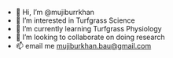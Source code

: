 - 👋 Hi, I’m @mujiburrkhan
- 👀 I’m interested in Turfgrass Science
- 🌱 I’m currently learning Turfgrass Physiology 
- 💞️ I’m looking to collaborate on doing research 
- 📫 email me mujiburkhan.bau@gmail.com

<!---
mujiburrkhan/mujiburrkhan is a ✨ special ✨ repository because its `README.md` (this file) appears on your GitHub profile.
You can click the Preview link to take a look at your changes.
--->
